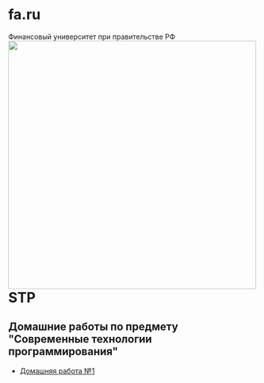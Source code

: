 # fa.ru
Финансовый университет при правительстве РФ
<img src=https://i.pinimg.com/originals/2d/9c/0e/2d9c0e29263f8457238de59ab7cef29d.jpg width=500 height=500 align="left"/>

# STP
## Домашние работы по предмету "Современные технологии программирования"

* [Домашняя работа №1](https://github.com/Dub-rovina3000/fa.ru/tree/master/second_year/second_semestr/stp/homework) 
